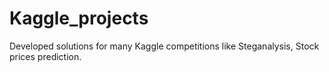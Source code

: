 # Kaggle_projects
 
Developed solutions for many Kaggle competitions like Steganalysis, Stock prices prediction.
